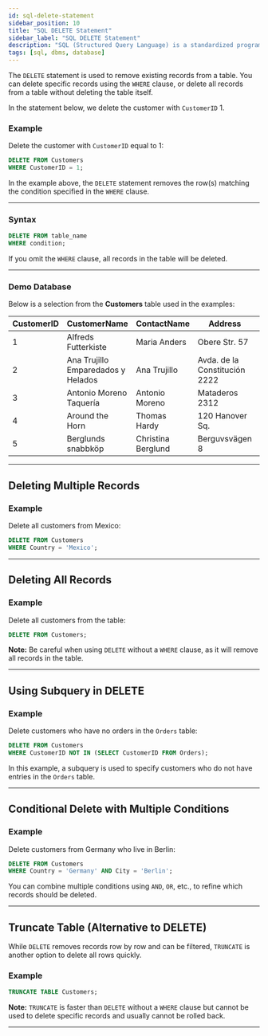 ```yaml
---
id: sql-delete-statement
sidebar_position: 10
title: "SQL DELETE Statement"
sidebar_label: "SQL DELETE Statement"
description: "SQL (Structured Query Language) is a standardized programming language for managing and manipulating relational databases."
tags: [sql, dbms, database]
---
```


The `DELETE` statement is used to remove existing records from a table. You can delete specific records using the `WHERE` clause, or delete all records from a table without deleting the table itself.

In the statement below, we delete the customer with `CustomerID` 1.

### Example

Delete the customer with `CustomerID` equal to 1:

```sql
DELETE FROM Customers
WHERE CustomerID = 1;
```

In the example above, the `DELETE` statement removes the row(s) matching the condition specified in the `WHERE` clause.

---

### Syntax

```sql
DELETE FROM table_name
WHERE condition;
```

If you omit the `WHERE` clause, all records in the table will be deleted.

---

### Demo Database

Below is a selection from the **Customers** table used in the examples:

| CustomerID | CustomerName                       | ContactName        | Address                       | City        | PostalCode | Country |
| ---------- | ---------------------------------- | ------------------ | ----------------------------- | ----------- | ---------- | ------- |
| 1          | Alfreds Futterkiste                | Maria Anders       | Obere Str. 57                 | Berlin      | 12209      | Germany |
| 2          | Ana Trujillo Emparedados y Helados | Ana Trujillo       | Avda. de la Constitución 2222 | México D.F. | 05021      | Mexico  |
| 3          | Antonio Moreno Taquería            | Antonio Moreno     | Mataderos 2312                | México D.F. | 05023      | Mexico  |
| 4          | Around the Horn                    | Thomas Hardy       | 120 Hanover Sq.               | London      | WA1 1DP    | UK      |
| 5          | Berglunds snabbköp                 | Christina Berglund | Berguvsvägen 8                | Luleå       | S-958 22   | Sweden  |

---

## Deleting Multiple Records

### Example

Delete all customers from Mexico:

```sql
DELETE FROM Customers
WHERE Country = 'Mexico';
```

---

## Deleting All Records

### Example

Delete all customers from the table:

```sql
DELETE FROM Customers;
```

**Note:** Be careful when using `DELETE` without a `WHERE` clause, as it will remove all records in the table.

---

## Using Subquery in DELETE

### Example

Delete customers who have no orders in the `Orders` table:

```sql
DELETE FROM Customers
WHERE CustomerID NOT IN (SELECT CustomerID FROM Orders);
```

In this example, a subquery is used to specify customers who do not have entries in the `Orders` table.

---

## Conditional Delete with Multiple Conditions

### Example

Delete customers from Germany who live in Berlin:

```sql
DELETE FROM Customers
WHERE Country = 'Germany' AND City = 'Berlin';
```

You can combine multiple conditions using `AND`, `OR`, etc., to refine which records should be deleted.

---

## Truncate Table (Alternative to DELETE)

While `DELETE` removes records row by row and can be filtered, `TRUNCATE` is another option to delete all rows quickly.

### Example

```sql
TRUNCATE TABLE Customers;
```

**Note:** `TRUNCATE` is faster than `DELETE` without a `WHERE` clause but cannot be used to delete specific records and usually cannot be rolled back.

---
